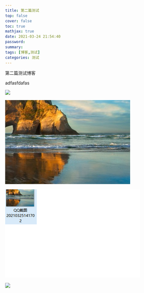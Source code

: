 ```yaml
---
title: 第二篇测试
top: false
cover: false
toc: true
mathjax: true
date: 2021-03-24 21:54:40
password:
summary:
tags: [博客,测试]
categories: 测试
---
```


第二篇测试博客

adfasfdafas

![](/images/QQ截图20210325141702.png)

![](/source/images/QQ截图20210325141702.png)

![](第二篇测试/QQ截图20210325141947.png)

![](QQ截图20210325141947.png)